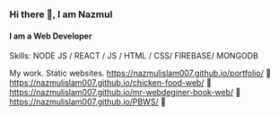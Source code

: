 ### Hi there 👋, I am Nazmul
#### I am a Web Developer

Skills: NODE JS / REACT / JS / HTML / CSS/ FIREBASE/ MONGODB 

My work.
Static websites.
https://nazmulislam007.github.io/portfolio/  👋
https://nazmulislam007.github.io/chicken-food-web/   👋
https://nazmulislam007.github.io/mr-webdeginer-book-web/   👋
https://nazmulislam007.github.io/PBWS/   👋
